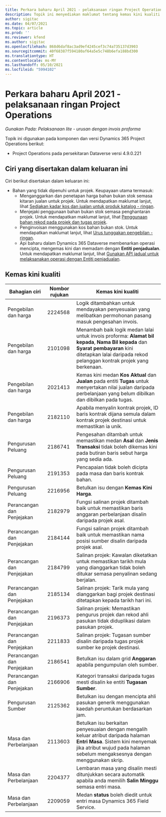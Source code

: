 ```yaml
---
title: Perkara baharu April 2021 - pelaksanaan ringan Project Operations
description: Topik ini menyediakan maklumat tentang kemas kini kualiti yang tersedia pada bulan April 2021 keluaran pelaksanaan ringan Project Operations.
author: sigitac
ms.date: 04/07/2021
ms.topic: article
ms.prod: ''
ms.reviewer: kfend
ms.author: sigitac
ms.openlocfilehash: 868d6daf8ac3ad9ef4245cef3c74a735137d3903
ms.sourcegitcommit: 40f68387f594180af64a5e5c748b6efa188bd300
ms.translationtype: HT
ms.contentlocale: ms-MY
ms.lasthandoff: 05/10/2021
ms.locfileid: "5994102"
---
```

# <a name="whats-new-april-2021---project-operations-lite-deployment"></a>Perkara baharu April 2021 - pelaksanaan ringan Project Operations

_Gunakan Pada: Pelaksanaan lite - urusan dengan invois proforma_

Topik ini digunakan pada komponen dan versi Dynamics 365 Project Operations berikut:

  - Project Operations pada persekitaran Dataverse versi 4.9.0.221 

## <a name="features-included-in-this-release"></a>Ciri yang disertakan dalam keluaran ini

Ciri berikut disertakan dalam keluaran ini:

- Bahan yang tidak dipenuhi untuk projek. Keupayaan utama termasuk:
  - Menganggarkan dan penetapan harga bahan bukan stok semasa kitaran jualan untuk projek. Untuk mendapatkan maklumat lanjut, lihat [Sediakan kadar kos dan jualan untuk produk katalog - ringan](../pricing-costing/set-up-cost-sales-rates-catalog-products.md).
  - Menjejaki penggunaan bahan bukan stok semasa penghantaran projek. Untuk mendapatkan maklumat lanjut, lihat [Penggunaan bahan rekod pada projek dan tugas projek](../../material/material-usage-log.md).
  - Penginvoisan menggunakan kos bahan bukan stok. Untuk mendapatkan maklumat lanjut, lihat [Urus tunggakan pengebilan - ringan](../proforma-invoicing/manage-billing-backlog-sales.md#product-billing-backlog).
  - Api baharu dalam Dynamics 365 Dataverse membenarkan operasi mencipta, mengemas kini dan memadam dengan **Entiti penjadualan**. Untuk mendapatkan maklumat lanjut, lihat [Gunakan API jadual untuk melaksanakan operasi dengan Entiti penjadualan](../../project-management/schedule-api-preview.md).

## <a name="quality-updates"></a>Kemas kini kualiti

| **Bahagian ciri** | **Nombor rujukan** | **Kemas kini kualiti** |
| --- | --- | --- |
| Pengebilan dan harga | 2224568 | Logik ditambahkan untuk mendayakan penyesuaian yang melibatkan permohonan pasang masuk pengesahan invois. |
| Pengebilan dan harga | 2101098 | Menambah baik logik medan lalai untuk invois proforma: **Alamat bil kepada**, **Nama Bil kepada** dan **Syarat pembayaran** kini ditetapkan lalai daripada rekod pelanggan kontrak projek yang berkenaan. |
| Pengebilan dan harga | 2021413 | Kemas kini medan **Kos Aktual** dan **Jualan** pada entiti **Tugas** untuk menyertakan nilai jualan daripada perbelanjaan yang belum dibilkan dan dibilkan pada tugas. |
| Pengebilan dan harga | 2182110 | Apabila menyalin kontrak projek, ID baris kontrak dijana semula dalam kontrak projek destinasi untuk memastikan ia unik. |
| Pengurusan Peluang | 2186741 | Pengesahan ditambah untuk memastikan medan **Asal** dan **Jenis Transaksi** tidak boleh dikemas kini pada butiran baris sebut harga yang sedia ada. |
| Pengurusan Peluang | 2191353 | Pencapaian tidak boleh dicipta pada masa dan baris kontrak bahan. |
| Pengurusan Peluang | 2216956 | Betulkan isu dengan **Kemas Kini Harga**. |
| Perancangan dan Penjejakan | 2182979 | Fungsi salinan projek ditambah baik untuk memastikan baris anggaran perbelanjaan disalin daripada projek asal. |
| Perancangan dan Penjejakan | 2184144 | Fungsi salinan projek ditambah baik untuk memastikan nama posisi sumber disalin daripada projek asal. |
| Perancangan dan Penjejakan | 2184799 | Salinan projek: Kawalan diketatkan untuk memastikan tarikh mula yang dianggarkan tidak boleh ditukar semasa penyalinan sedang berjalan. |
| Perancangan dan Penjejakan | 2185134 | Salinan projek: Tarik mula yang dianggarkan bagi projek destinasi ditetapkan kepada tarikh hari ini. |
| Perancangan dan Penjejakan | 2196373 | Salinan projek: Memastikan pengurus projek dan rekod ahli pasukan tidak diduplikasi dalam pasukan projek. |
| Perancangan dan Penjejakan | 2211833 | Salinan projek: Tugasan sumber disalin daripada tugas projek sumber ke projek destinasi. |
| Perancangan dan Penjejakan | 2186541 | Betulkan isu dalam grid **Anggaran** apabila pengumpulan oleh sumber. |
| Perancangan dan Penjejakan | 2166906 | Kategori transaksi daripada tugas mesti disalin ke entiti **Tugasan Sumber**. |
| Pengurusan Sumber | 2125362 | Betulkan isu dengan mencipta ahli pasukan generik menggunakan kaedah peruntukan berdasarkan jam. |
| Masa dan Perbelanjaan | 2113603 | Betulkan isu berkaitan penyesuaian dengan mengalih keluar atribut daripada halaman **Entri Masa**. Sistem kini menyemak jika atribut wujud pada halaman sebelum mengaksesnya dengan menggunakan skrip. |
| Masa dan Perbelanjaan | 2204377 | Lembaran masa yang disalin mesti ditunjukkan secara automatik apabila anda memilih **Salin Minggu** semasa entri masa. |
| Masa dan Perbelanjaan | 2209059 | Medan **status** boleh diedit untuk entri masa Dynamics 365 Field Service. |
